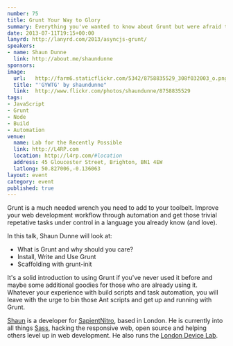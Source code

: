 ```yaml
---
number: 75
title: Grunt Your Way to Glory
summary: Everything you've wanted to know about Grunt but were afraid to ask.
date: 2013-07-11T19:15+00:00
lanyrd: http://lanyrd.com/2013/asyncjs-grunt/
speakers:
- name: Shaun Dunne
  link: http://about.me/shaundunne
sponsors:
image:
  url:   http://farm6.staticflickr.com/5342/8758835529_308f032003_o.png
  title: "'GYWTG' by shaundunne"
  link:  http://www.flickr.com/photos/shaundunne/8758835529
tags:
- JavaScript
- Grunt
- Node
- Build
- Automation
venue:
  name: Lab for the Recently Possible
  link: http://L4RP.com
  location: http://l4rp.com/#location
  address: 45 Gloucester Street, Brighton, BN1 4EW
  latlong: 50.827006,-0.136063
layout: event
category: event
published: true
---
```


Grunt is a much needed wrench you need to add to your toolbelt. Improve your web development workflow through automation and get those trivial repetative tasks under control in a language you already know (and love).

In this talk, Shaun Dunne will look at:

* What is Grunt and why should you care?
* Install, Write and Use Grunt
* Scaffolding with grunt-init

It's a solid introduction to using Grunt if you've never used it before and maybe some additional goodies for those who are already using it. Whatever your experience with build scripts and task automation, you will leave with the urge to bin those Ant scripts and get up and running with Grunt.

[Shaun][shaun] is a developer for [SapientNitro][sape], based in London. He is currently into all things [Sass][sass], hacking the responsive web, open source and helping others level up in web development. He also runs the [London Device Lab][odl].

[shaun]: http://about.me/shaundunne
[sape]: http://www.sapientnitro.com
[odl]: http://shaundunne.github.io/deviceLibrary
[sass]: http://sass-lang.com